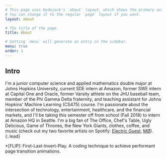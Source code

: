 ```yaml
---
# This page uses Hydejack's `about` layout, which shows the primary author's picture and about text at the top.
# You can change it to the regular `page` layout if you want.
layout: about

# The title of the page.
title: About

# Setting `menu` will generate an entry in the sidebar.
menu: true
order: 1
---
```


## Intro 
I'm a junior computer science and applied mathematics double major at Johns Hopkins University, current SDE intern at Amazon, former SWE intern at Capital One and Oracle, former Varsity athlete on the JHU baseball team, member of the Phi Gamma Delta fraternity, and teaching assistant for Johns Hopkins' Machine Learning (CS475) course. I'm passionate about the intersection of technology, entertainment, healthcare, and the financial markets, and I'll be taking this semester off from school (Fall 2018) to intern at Amazon HQ in Seattle. I'm a big fan of The Office, Chef's Table, Ugly Delicious, Game of Thrones, the New York Giants, clothes, coffee, and music (check out my two favorite artists on Spotify: [Electric Guest](https://open.spotify.com/artist/7sgWBYtJpblXpJl2lU5WVs), [MØ](https://open.spotify.com/artist/0bdfiayQAKewqEvaU6rXCv)). 
{:.lead}

[blog]: https://hydejack.com/blog/
[portfolio]: https://hydejack.com/projects/
[resume]: https://hydejack.com/resume/
[download]: https://hydejack.com/download/
[welcome]: https://hydejack.com/
[forms]: https://hydejack.com/forms-by-example/

[features]: #features
[news]: #build-an-audience
[syntax]: #syntax-highlighting
[latex]: example/_posts/2018-06-01-example-content-iii.md#math

[lic]: https://hydejack.com/LICENSE/
[pro]: https://hydejack.com/licenses/PRO/
[docs]: https://hydejack.com/docs/

[kit]: https://github.com/qwtel/hy-starter-kit/archive/master.zip
[src]: https://github.com/qwtel/hydejack
[gem]: https://rubygems.org/gems/jekyll-theme-hydejack
[buy]: https://app.simplegoods.co/i/NATYVLYT

[gpss]: https://developers.google.com/speed/pagespeed/insights/?url=https%3A%2F%2Fhydejack.com%2F
[hy-push-state]: https://qwtel.com/hy-push-state/
[hy-drawer]: https://qwtel.com/hy-drawer/
[hy-img]: https://qwtel.com/hy-img/
[rouge]: http://rouge.jneen.net
[katex]: https://khan.github.io/KaTeX/
[tinyletter]: https://tinyletter.com/

*[FLIP]: First-Last-Invert-Play. A coding technique to achieve performant page transition animations.
